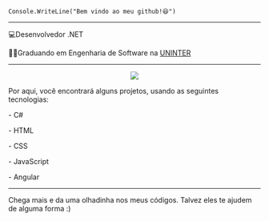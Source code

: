 <code>Console.WriteLine("Bem vindo ao meu github!😆")</code>
<hr>

<p>💻Desenvolvedor .NET </p>
<p>👨‍💻Graduando em Engenharia de Software na <a href="https://www.uninter.com/" target="blank_">UNINTER</a>
</p>

<hr>

<p align="center">
  <a href="https://skillicons.dev">
    <img src="https://skillicons.dev/icons?i=cs,html,css,js,angular" />
  </a>
</p>

Por aqui, você encontrará alguns projetos, usando as seguintes tecnologias:

<p>- C#</p> 
<p>- HTML</p>
<p>- CSS</p>
<p>- JavaScript</p>
<p>- Angular</p>
<hr>

Chega mais e da uma olhadinha nos meus códigos. Talvez eles te ajudem de alguma forma :)
